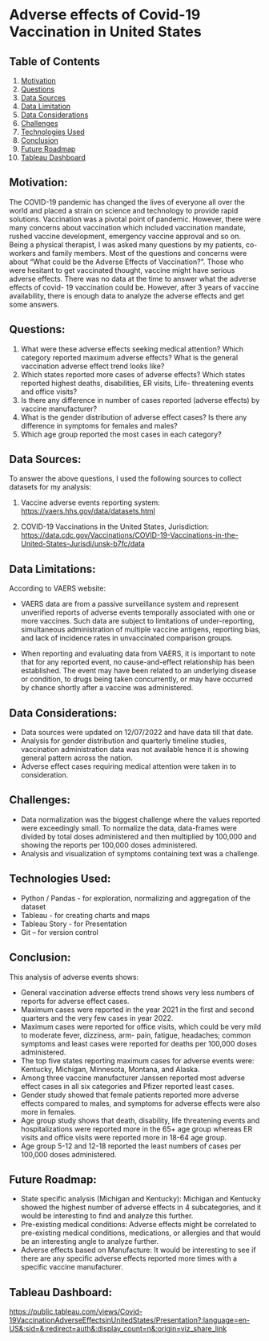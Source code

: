 # Adverse effects of Covid-19 Vaccination in United States #

## Table of Contents

 1. [Motivation](#1motivation)
 2. [Questions](#2questions)
 3. [Data Sources](#3datasources)
 4. [Data Limitation](#4datalimitation)
 5. [Data Considerations](#5dataconsiderations)
 6. [Challenges](#6challenges)
 7. [Technologies Used](#7technologiesused)
 8. [Conclusion](#8conclusion)
 9. [Future Roadmap](#9futureroadmap)
 10. [Tableau Dashboard](#10tableaudashboard)

## <a name="1motivation"></a> Motivation:

The COVID-19 pandemic has changed the lives of everyone all over the world and placed a strain on science and technology to provide rapid solutions. Vaccination was a pivotal point of pandemic. However, there were many concerns about vaccination which included vaccination mandate, rushed vaccine development, emergency vaccine approval and so on. Being a physical therapist, I was asked many questions by my patients, co-workers and family members. Most of the questions and concerns were about “What could be the Adverse Effects of Vaccination?”. Those who were hesitant to get vaccinated thought, vaccine might have serious adverse effects. There was no data at the time to answer what the adverse effects of covid- 19 vaccination could be. However, after 3 years of vaccine availability, there is enough data to analyze the adverse effects and get some answers.


## <a name="2questions"></a> Questions:

1.	What were these adverse effects seeking medical attention? Which category reported maximum adverse effects? What is the general vaccination adverse effect trend looks like?
2.	Which states reported more cases of adverse effects? Which states reported highest deaths, disabilities, ER visits, Life- threatening events and office visits?
3.	Is there any difference in number of cases reported (adverse effects) by vaccine manufacturer? 
4.	What is the gender distribution of adverse effect cases? Is there any difference in symptoms for females and males?
5.	Which age group reported the most cases in each category? 

## <a name="3datasources"></a> Data Sources:

To answer the above questions, I used the following sources to collect datasets for my analysis:
1.	Vaccine adverse events reporting system:
https://vaers.hhs.gov/data/datasets.html

2.	COVID-19 Vaccinations in the United States, Jurisdiction:
https://data.cdc.gov/Vaccinations/COVID-19-Vaccinations-in-the-United-States-Jurisdi/unsk-b7fc/data

## <a name="4datalimitation"></a> Data Limitations:

According to VAERS website:
* VAERS data are from a passive surveillance system and represent unverified reports of adverse events temporally associated with one or more vaccines. Such data are subject to limitations of under-reporting, simultaneous administration of multiple vaccine antigens, reporting bias, and lack of incidence rates in unvaccinated comparison groups.

* When reporting and evaluating data from VAERS, it is important to note that for any reported event, no cause-and-effect relationship has been established. The event may have been related to an underlying disease or condition, to drugs being taken concurrently, or may have occurred by chance shortly after a vaccine was administered.

## <a name="5dataconsiderations"></a> Data Considerations:

* Data sources were updated on 12/07/2022 and have data till that date. 
* Analysis for gender distribution and quarterly timeline studies, vaccination administration data was not available hence it is showing general pattern across the nation. 
*	Adverse effect cases requiring medical attention were taken in to consideration.

## <a name="6challenges"></a>Challenges:

*	Data normalization was the biggest challenge where the values reported were exceedingly small. To normalize the data, data-frames were divided by total    doses administered and then multiplied by 100,000 and showing the reports per 100,000 doses administered.
*	Analysis and visualization of symptoms containing text was a challenge.

## <a name="7technologiesused"></a>Technologies Used:

*	Python / Pandas - for exploration, normalizing and aggregation of the dataset
*	Tableau - for creating charts and maps
*	Tableau Story - for Presentation 
*	Git – for version control

## <a name="8conclusion"></a>Conclusion:

This analysis of adverse events shows:
*	General vaccination adverse effects trend shows very less numbers of reports for adverse effect cases.
*	Maximum cases were reported in the year 2021 in the first and second quarters and the very few cases in year 2022.
* Maximum cases were reported for office visits, which could be very mild to moderate fever, dizziness, arm- pain, fatigue, headaches; common symptoms and least cases were reported for deaths per 100,000 doses administered.
*	The top five states reporting maximum cases for adverse events were: Kentucky, Michigan, Minnesota, Montana, and Alaska.
*	Among three vaccine manufacturer Janssen reported most adverse effect cases in all six categories and Pfizer reported least cases.
*	Gender study showed that female patients reported more adverse effects compared to males, and symptoms for adverse effects were also more in females.
*	Age group study shows that death, disability, life threatening events and hospitalizations were reported more in the 65+ age group whereas ER visits and office visits were reported more in 18-64 age group.
*	Age group 5-12 and 12-18 reported the least numbers of cases per 100,000 doses administered.

## <a name="9futureroadmap"></a>Future Roadmap:

*	State specific analysis (Michigan and Kentucky): Michigan and Kentucky showed the highest number of adverse effects in 4 subcategories, and it would be interesting to find and analyze this further.
*	Pre-existing medical conditions: Adverse effects might be correlated to pre-existing medical conditions, medications, or allergies and that would be an interesting angle to analyze further.
*	Adverse effects based on Manufacture: It would be interesting to see if there are any specific adverse effects reported more times with a specific vaccine manufacturer.

 ## <a name="10tableaudashboard"></a>Tableau Dashboard:
 https://public.tableau.com/views/Covid-19VaccinationAdverseEffectsinUnitedStates/Presentation?:language=en-US&:sid=&:redirect=auth&:display_count=n&:origin=viz_share_link




